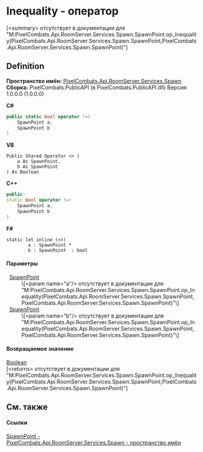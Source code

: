 # Inequality - оператор


\[&lt;summary&gt; отсутствует в документации для "M:PixelCombats.Api.RoomServer.Services.Spawn.SpawnPoint.op_Inequality(PixelCombats.Api.RoomServer.Services.Spawn.SpawnPoint,PixelCombats.Api.RoomServer.Services.Spawn.SpawnPoint)"\]



## Definition
**Пространство имён:** <a href="0971793b-47eb-58b2-d7a8-6c570042d7d9">PixelCombats.Api.RoomServer.Services.Spawn</a>  
**Сборка:** PixelCombats.PublicAPI (в PixelCombats.PublicAPI.dll) Версия: 1.0.0.0 (1.0.0.0)

**C#**
``` C#
public static bool operator !=(
	SpawnPoint a,
	SpawnPoint b
)
```
**VB**
``` VB
Public Shared Operator <> ( 
	a As SpawnPoint,
	b As SpawnPoint
) As Boolean
```
**C++**
``` C++
public:
static bool operator !=(
	SpawnPoint a, 
	SpawnPoint b
)
```
**F#**
``` F#
static let inline (<>)
        a : SpawnPoint * 
        b : SpawnPoint  : bool
```



#### Параметры
<dl><dt>  <a href="f65aab51-de32-e872-5f74-c94b3bd33d2b">SpawnPoint</a></dt><dd>\[&lt;param name="a"/&gt; отсутствует в документации для "M:PixelCombats.Api.RoomServer.Services.Spawn.SpawnPoint.op_Inequality(PixelCombats.Api.RoomServer.Services.Spawn.SpawnPoint,PixelCombats.Api.RoomServer.Services.Spawn.SpawnPoint)"\]</dd><dt>  <a href="f65aab51-de32-e872-5f74-c94b3bd33d2b">SpawnPoint</a></dt><dd>\[&lt;param name="b"/&gt; отсутствует в документации для "M:PixelCombats.Api.RoomServer.Services.Spawn.SpawnPoint.op_Inequality(PixelCombats.Api.RoomServer.Services.Spawn.SpawnPoint,PixelCombats.Api.RoomServer.Services.Spawn.SpawnPoint)"\]</dd></dl>

#### Возвращаемое значение
<a href="https://learn.microsoft.com/dotnet/api/system.boolean" target="_blank" rel="noopener noreferrer">Boolean</a>  
\[&lt;returns&gt; отсутствует в документации для "M:PixelCombats.Api.RoomServer.Services.Spawn.SpawnPoint.op_Inequality(PixelCombats.Api.RoomServer.Services.Spawn.SpawnPoint,PixelCombats.Api.RoomServer.Services.Spawn.SpawnPoint)"\]

## См. также


#### Ссылки
<a href="f65aab51-de32-e872-5f74-c94b3bd33d2b">SpawnPoint - </a>  
<a href="0971793b-47eb-58b2-d7a8-6c570042d7d9">PixelCombats.Api.RoomServer.Services.Spawn - пространство имён</a>  
